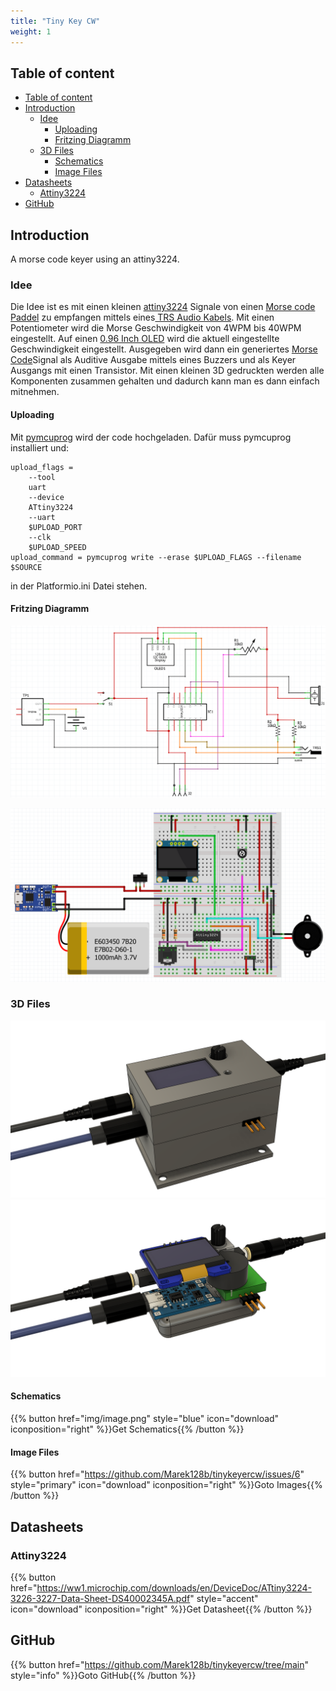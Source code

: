 ```yaml
---
title: "Tiny Key CW"
weight: 1
---
```



## Table of content
<!-- TOC tocDepth:2..3 chapterDepth:2..6 -->

- [Table of content](#table-of-content)
- [Introduction](#introduction)
  - [Idee](#idee)
    - [Uploading](#uploading)
    - [Fritzing Diagramm](#fritzing-diagramm)
  - [3D Files](#3d-files)
    - [Schematics](#schematics)
    - [Image Files](#image-files)
- [Datasheets](#datasheets)
  - [Attiny3224](#attiny3224)
- [GitHub](#github)

<!-- /TOC -->


## Introduction
A morse code keyer using an attiny3224.

### Idee
Die Idee ist es mit einen kleinen [attiny3224](https://ww1.microchip.com/downloads/en/DeviceDoc/ATtiny3224-3226-3227-Data-Sheet-DS40002345A.pdf) Signale von einen [Morse code Paddel](https://www.google.com/search?num=10&client=opera-gx&hs=34a&sca_esv=35aa2c76c27153e3&udm=2&sxsrf=ADLYWIJNDN7UjPOz0VhaK0SqfWdCEP65fw:1734516989521&q=Morse+code+paddle&spell=1&sa=X&ved=2ahUKEwjJqpGoi7GKAxWI_rsIHbHGCxgQBSgAegQIBxAB&biw=1879&bih=961&dpr=1) zu empfangen mittels eines[ TRS Audio Kabels](https://www.google.com/search?num=10&client=opera-gx&hs=Jlv&sca_esv=35aa2c76c27153e3&sxsrf=ADLYWILwK7m34vGVwkyYpZV38UtCFHoV7g:1734517048844&q=TRS+Audio+Cable+3.5mm&udm=2&fbs=AEQNm0A6bwEop21ehxKWq5cj-cHaRtK5aHdXzYJtdBHDF1RovJ9x8AQTQtMnrHD1E_-ebSulVWrhUCbGu8iEVaF0zSn6NU2lvqLFoxAnZFG4MnqiLoXjVIOPOqk_dq3zjUKhvpR5jvfgcfddzTBfuJAT4bnCLbkfO344NmvQCTZvVF8nPLie62kJthQygxBflQQ9mTuU3NAD&sa=X&ved=2ahUKEwjBkLbEi7GKAxU0gf0HHZ-iJRwQtKgLegQIFxAB&biw=1879&bih=961&dpr=1#vhid=Dzf5uwzuh5V89M&vssid=mosaic). 
Mit einen Potentiometer wird die Morse Geschwindigkeit von 4WPM bis 40WPM eingestellt.
Auf einen [0.96 Inch OLED](https://www.amazon.de/AZDelivery-Display-Arduino-Raspberry-gratis/dp/B01L9GC470?__mk_de_DE=ÅMÅŽÕÑ&crid=1NSYHKD7MIZ1Y&dib=eyJ2IjoiMSJ9.R54k2LtwFBVEaKZM9DrYvOVqCzH6gYfAX2oL11jytvHHWMZBUvQoGgzcOYKEEyyJioMKEtEIN98uU7nZDAr1wlA-Z5-FRVl6J0uX6i1eC2lcOhDumDB5jq201ooN_mxqo6m8SBv_H1Z_qib0SPZd9y4subcLMX5zkaiK3ooJgzlicLfW26n_SHiZlBzXAZy6ZJv1VcPlAGjPXoHVzNVbV1YkRvMb8YXhLBB2h-sU6kw.o5Ge-RLWhK1o79UA5647Tvx1vCDhO7gEbPWJY2UTD2c&dib_tag=se&keywords=0.96+Inch+OLED&nsdOptOutParam=true&qid=1734517252&sprefix=0.96+inch+oled%2Caps%2C151&sr=8-2) wird die aktuell eingestellte Geschwindigkeit eingestellt. 
Ausgegeben wird dann ein generiertes [Morse Code](https://de.wikipedia.org/wiki/Morsecode)Signal als Auditive Ausgabe mittels eines Buzzers und als Keyer Ausgangs mit einen Transistor. 
Mit einen kleinen 3D gedruckten werden alle Komponenten zusammen gehalten und dadurch kann man es dann einfach mitnehmen. 

#### Uploading 

Mit [pymcuprog](https://pypi.org/project/pymcuprog/) wird der code hochgeladen. Dafür muss pymcuprog installiert und:

```
upload_flags =
    --tool
    uart
    --device
    ATtiny3224
    --uart
    $UPLOAD_PORT
    --clk
    $UPLOAD_SPEED
upload_command = pymcuprog write --erase $UPLOAD_FLAGS --filename $SOURCE
```
in der Platformio.ini Datei stehen.

#### Fritzing Diagramm
![alt text](img/image.png)

![alt text](img/image-1.png)

### 3D Files
![alt text](img/image-2.png)
![alt text](img/image-3.png)

#### Schematics
{{% button href="img/image.png" style="blue" icon="download" iconposition="right" %}}Get Schematics{{% /button %}}

#### Image Files
{{% button href="https://github.com/Marek128b/tinykeyercw/issues/6" style="primary" icon="download" iconposition="right" %}}Goto Images{{% /button %}}


## Datasheets
### Attiny3224
{{% button href="https://ww1.microchip.com/downloads/en/DeviceDoc/ATtiny3224-3226-3227-Data-Sheet-DS40002345A.pdf" style="accent" icon="download" iconposition="right" %}}Get Datasheet{{% /button %}}

## GitHub 
{{% button href="https://github.com/Marek128b/tinykeyercw/tree/main" style="info" %}}Goto GitHub{{% /button %}}
